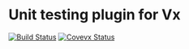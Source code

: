 # Unit testing plugin for Vx
[![Build Status](https://travis-ci.org/vxjs/vx-unit.svg?branch=master)](https://travis-ci.org/vxjs/vx-unit)
[![Covevx Status](https://img.shields.io/coveralls/vxjs/vx-unit.svg)](https://coveralls.io/r/vxjs/vx-unit?branch=master)
